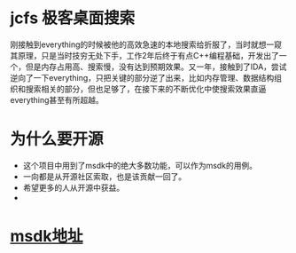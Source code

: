# jcfs 极客桌面搜索
刚接触到everything的时候被他的高效急速的本地搜索给折服了，当时就想一窥其原理，只是当时技穷无处下手，工作2年后终于有点C++编程基础，开发出了一个，但是内存占用高、搜索慢，没有达到预期效果。又一年，接触到了IDA，尝试逆向了一下everything，只把关键的部分逆了出来，比如内存管理、数据结构组织和搜索相关的部分，但也足够了，在接下来的不断优化中使搜索效果直逼everything甚至有所超越。

# 为什么要开源
*   这个项目中用到了msdk中的绝大多数功能，可以作为msdk的用例。
*   一向都是从开源社区索取，也是该贡献一回了。
*   希望更多的人从开源中获益。
*   
# [msdk地址](https://github.com/ZhanLang/msdk) 